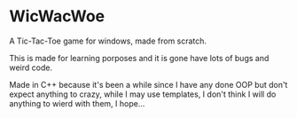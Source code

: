 # WicWacWoe

A Tic-Tac-Toe game for windows, made from scratch.

This is made for learning porposes and it is gone have lots of bugs and weird code.

Made in C++ because it's been a while since I have any done OOP but
don't expect anything to crazy, while I may use templates, I don't
think I will do anything to wierd with them, I hope...

